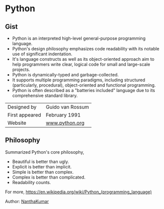 # Python

## Gist
- Python is an interpreted high-level general-purpose programming language. 
- Python's design philosophy emphasizes code readability with its notable use of significant indentation. 
- It's language constructs as well as its object-oriented approach aim to help programmers write clear, logical code for small and large-scale projects.
- Python is dynamically-typed and garbage-collected. 
- It supports multiple programming paradigms, including structured (particularly, procedural), object-oriented and functional programming. 
- Python is often described as a "batteries included" language due to its comprehensive standard library.

| | |
|-|-|
| Designed by | Guido van Rossum |
| First appeared | February 1991 |
| Website | www.python.org |

## Philosophy
Summarized Python's core philosophy,
- Beautiful is better than ugly.
- Explicit is better than implicit.
- Simple is better than complex.
- Complex is better than complicated.
- Readability counts.

For more, https://en.wikipedia.org/wiki/Python_(programming_language)

Author: [NanthaKumar](https://github.com/nknantha)